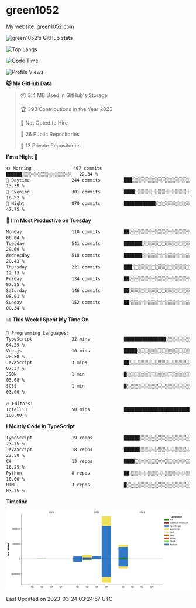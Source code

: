 # green1052

My website: [green1052.com](https://green1052.com)

![green1052's GitHub stats](https://github-readme-stats.vercel.app/api?username=green1052&count_private=true&show_icons=true&theme=city_lights&bg_color=ffffff00&hide_border=true)

![Top Langs](https://github-readme-stats.vercel.app/api/top-langs/?username=green1052&langs_count=15&layout=compact&theme=city_lights&bg_color=ffffff00&hide_border=true)

<!--START_SECTION:waka-->
![Code Time](http://img.shields.io/badge/Code%20Time-73%20hrs%2044%20mins-blue)

![Profile Views](http://img.shields.io/badge/Profile%20Views-8-blue)

**🐱 My GitHub Data** 

> 📦 3.4 MB Used in GitHub's Storage 
 > 
> 🏆 393 Contributions in the Year 2023
 > 
> 🚫 Not Opted to Hire
 > 
> 📜 26 Public Repositories 
 > 
> 🔑 13 Private Repositories 
 > 
**I'm a Night 🦉** 

```text
🌞 Morning                407 commits         ██████░░░░░░░░░░░░░░░░░░░   22.34 % 
🌆 Daytime                244 commits         ███░░░░░░░░░░░░░░░░░░░░░░   13.39 % 
🌃 Evening                301 commits         ████░░░░░░░░░░░░░░░░░░░░░   16.52 % 
🌙 Night                  870 commits         ████████████░░░░░░░░░░░░░   47.75 % 
```
📅 **I'm Most Productive on Tuesday** 

```text
Monday                   110 commits         ██░░░░░░░░░░░░░░░░░░░░░░░   06.04 % 
Tuesday                  541 commits         ███████░░░░░░░░░░░░░░░░░░   29.69 % 
Wednesday                518 commits         ███████░░░░░░░░░░░░░░░░░░   28.43 % 
Thursday                 221 commits         ███░░░░░░░░░░░░░░░░░░░░░░   12.13 % 
Friday                   134 commits         ██░░░░░░░░░░░░░░░░░░░░░░░   07.35 % 
Saturday                 146 commits         ██░░░░░░░░░░░░░░░░░░░░░░░   08.01 % 
Sunday                   152 commits         ██░░░░░░░░░░░░░░░░░░░░░░░   08.34 % 
```


📊 **This Week I Spent My Time On** 

```text
💬 Programming Languages: 
TypeScript               32 mins             ████████████████░░░░░░░░░   64.29 % 
Vue.js                   10 mins             █████░░░░░░░░░░░░░░░░░░░░   20.50 % 
JavaScript               3 mins              ██░░░░░░░░░░░░░░░░░░░░░░░   07.37 % 
JSON                     1 min               █░░░░░░░░░░░░░░░░░░░░░░░░   03.08 % 
SCSS                     1 min               █░░░░░░░░░░░░░░░░░░░░░░░░   03.00 % 

🔥 Editors: 
IntelliJ                 50 mins             █████████████████████████   100.00 % 
```

**I Mostly Code in TypeScript** 

```text
TypeScript               19 repos            ██████░░░░░░░░░░░░░░░░░░░   23.75 % 
JavaScript               18 repos            ██████░░░░░░░░░░░░░░░░░░░   22.50 % 
C#                       13 repos            ████░░░░░░░░░░░░░░░░░░░░░   16.25 % 
Python                   8 repos             ██░░░░░░░░░░░░░░░░░░░░░░░   10.00 % 
HTML                     3 repos             █░░░░░░░░░░░░░░░░░░░░░░░░   03.75 % 
```



**Timeline**

![Lines of Code chart](https://raw.githubusercontent.com/green1052/green1052/main/assets/bar_graph.png)


 Last Updated on 2023-03-24 03:24:57 UTC
<!--END_SECTION:waka-->
